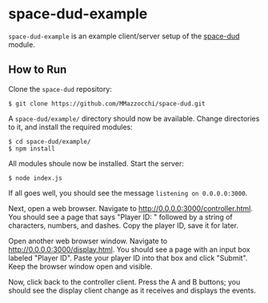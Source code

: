 # space-dud-example
`space-dud-example` is an example client/server setup of the [space-dud](https://www.npmjs.com/package/space-dud) module.

## How to Run
Clone the `space-dud` repository:
```
$ git clone https://github.com/MMazzocchi/space-dud.git
```
A `space-dud/example/` directory should now be available. Change directories to it, and install the required modules:
```
$ cd space-dud/example/
$ npm install
```
All modules shoule now be installed. Start the server:
```
$ node index.js
```
If all goes well, you should see the message `listening on 0.0.0.0:3000`.

Next, open a web browser. Navigate to http://0.0.0.0:3000/controller.html. You should see a page that says "Player ID: " followed by a string of characters, numbers, and dashes. Copy the player ID, save it for later.

Open another web browser window. Navigate to http://0.0.0.0:3000/display.html. You should see a page with an input box labeled "Player ID". Paste your player ID into that box and click "Submit". Keep the browser window open and visible.

Now, click back to the controller client. Press the A and B buttons; you should see the display client change as it receives and displays the events.
